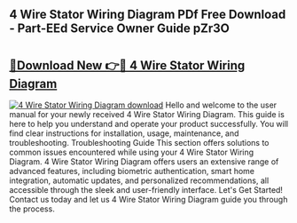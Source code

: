 ## 4 Wire Stator Wiring Diagram PDf Free Download - Part-EEd Service Owner Guide pZr3O

# <h2><a href="http://dfu10dw.blite.top/?on=4+Wire+Stator+Wiring+Diagram">🔗Download New 👉🔴 4 Wire Stator Wiring Diagram</a></h2>

[![4 Wire Stator Wiring Diagram download](https://i.imgur.com/lujVjoI.png)](http://dfu10dw.blite.top/?on=4+Wire+Stator+Wiring+Diagram)
Hello and welcome to the user manual for your newly received 4 Wire Stator Wiring Diagram. This guide is here to help you understand and operate your product successfully. You will find clear instructions for installation, usage, maintenance, and troubleshooting. Troubleshooting Guide This section offers solutions to common issues encountered while using your 4 Wire Stator Wiring Diagram. 4 Wire Stator Wiring Diagram offers users an extensive range of advanced features, including biometric authentication, smart home integration, automatic updates, and personalized recommendations, all accessible through the sleek and user-friendly interface. Let's Get Started! Contact us today and let us 4 Wire Stator Wiring Diagram guide you through the process.
